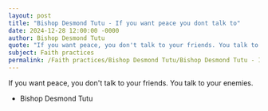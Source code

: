 ```yaml
---
layout: post
title: "Bishop Desmond Tutu - If you want peace you dont talk to"
date: 2024-12-28 12:00:00 -0000
author: Bishop Desmond Tutu
quote: "If you want peace, you don't talk to your friends. You talk to your enemies."
subject: Faith practices
permalink: /Faith practices/Bishop Desmond Tutu/Bishop Desmond Tutu - If you want peace you dont talk to
---
```


If you want peace, you don't talk to your friends. You talk to your enemies.

- Bishop Desmond Tutu
